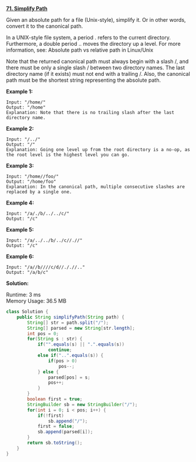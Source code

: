 **[71. Simplify Path](https://leetcode.com/problems/simplify-path/)**

Given an absolute path for a file (Unix-style), simplify it. Or in other words, convert it to the canonical path.

In a UNIX-style file system, a period . refers to the current directory. Furthermore, a double period .. moves the directory up a level. For more information, see: Absolute path vs relative path in Linux/Unix

Note that the returned canonical path must always begin with a slash /, and there must be only a single slash / between two directory names. The last directory name (if it exists) must not end with a trailing /. Also, the canonical path must be the shortest string representing the absolute path.

**Example 1:**

```
Input: "/home/"
Output: "/home"
Explanation: Note that there is no trailing slash after the last directory name.

```

**Example 2:**

```
Input: "/../"
Output: "/"
Explanation: Going one level up from the root directory is a no-op, as the root level is the highest level you can go.

```

**Example 3:**

```
Input: "/home//foo/"
Output: "/home/foo"
Explanation: In the canonical path, multiple consecutive slashes are replaced by a single one.

```

**Example 4:**

```
Input: "/a/./b/../../c/"
Output: "/c"

```

**Example 5:**

```
Input: "/a/../../b/../c//.//"
Output: "/c"

```

**Example 6:**

```
Input: "/a//b////c/d//././/.."
Output: "/a/b/c"

```


**Solution:**

Runtime: 3 ms<br/>
Memory Usage: 36.5 MB

```java
class Solution {
    public String simplifyPath(String path) {
        String[] str = path.split("/");
        String[] parsed = new String[str.length];
        int pos = 0;
        for(String s : str) {
            if("".equals(s) || ".".equals(s))
                continue;
            else if("..".equals(s)) {
                if(pos > 0)
                    pos--;
            } else {
                parsed[pos] = s;
                pos++;
            }
        }
        boolean first = true;
        StringBuilder sb = new StringBuilder("/");
        for(int i = 0; i < pos; i++) {
            if(!first)
                sb.append("/");
            first = false;
            sb.append(parsed[i]);
        }
        return sb.toString();
    }
}

```


